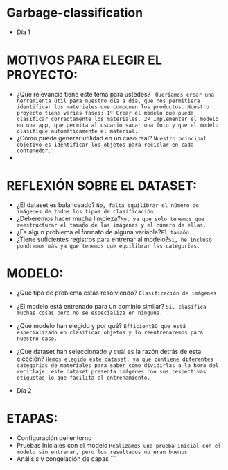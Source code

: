 # Garbage-classification
- Día 1
  
# MOTIVOS PARA ELEGIR EL PROYECTO:
- ¿Qué relevancia tiene este tema para ustedes?  ``` Queríamos crear una herramienta útil para nuestro día a día, que nos permitiera identificar los materiales que componen los productos. Nuestro proyecto tiene varias fases: 1º Crear el modelo que pueda clasificar correctamente los materiales. 2º Implementar el modelo en una app, que permita al usuario sacar una foto y que el modelo clasifique automáticamente el material.```
- ¿Cómo puede generar utilidad en un caso real? ```Nuestro principal objetivo es identificar los objetos para reciclar en cada contenedor.```
- 
# REFLEXIÓN SOBRE EL DATASET:
- ¿El dataset es balanceado? ```No, falta equilibrar el número de imágenes de todos los tipos de clasificación```
- ¿Deberemos hacer mucha limpieza?```No, ya que solo tenemos que reestructurar el tamaño de las imágenes y el número de ellas.```
- ¿Es algun problema el formato de alguna variable?```El tamaño.```
- ¿Tiene suficientes registros para entrenar al modelo?```Si, he incluso pondremos más ya que tenemos que equilibrar las categorías.```

# MODELO:
- ¿Qué tipo de problema estás resolviendo? ```Clasificación de imágenes.```
- ¿El modelo está entrenado para un dominio similar? ```Si, clasifica muchas cosas pero no se especializa en ninguna.```
- ¿Qué modelo han elegido y por qué? ```EfficientBO que está especializado en clasificar objetos y lo reentrenaremos para nuestro caso.```
- ¿Qué dataset han seleccionado y cuál es la razón detrás de esta elección? ```Hemos elegido este dataset, ya que contiene diferentes categorias de materiales para saber como dividirlas a la hora del reciclaje, este dataset presenta imágenes con sus respectivas etiquetas lo que facilita el entrenamiento.```

- Día 2

# ETAPAS:
- Configuración del entorno
- Pruebas Iniciales con el modelo ```Realizamos una prueba inicial con el modelo sin entrenar, pero los resultados no eran buenos```
- Análisis y congelación de capas ```


